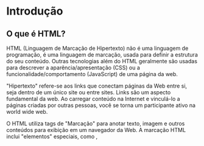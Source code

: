 # Introdução


## O que é HTML?

HTML (Linguagem de Marcação de Hipertexto) não é uma linguagem de programação, é uma linguagem de marcação, usada para definir a estrutura do seu conteúdo. Outras tecnologias além do HTML geralmente são usadas para descrever a aparência/apresentação (CSS) ou a funcionalidade/comportamento (JavaScript) de uma página da web.

"Hipertexto" refere-se aos links que conectam páginas da Web entre si, seja dentro de um único site ou entre sites. Links são um aspecto fundamental da web. Ao carregar conteúdo na Internet e vinculá-lo a páginas criadas por outras pessoas, você se torna um participante ativo na world wide web.

O HTML utiliza tags de "Marcação" para anotar texto, imagem e outros conteúdos para exibição em um navegador da Web. A marcação HTML inclui "elementos" especiais, como <head>, <title>, <body>, <header>, <footer>, <article>, <section>, <p>, <div>, <span>, <img>, <aside>, <audio>, <canvas>, <datalist>, <details>, <embed>, <nav>, <output>, <progress>, <video>, <ul>, <ol>, <li> e muitos outros.

O nome de um elemento dentro de uma tag é insensível a maiúsculas e minúsculas. Isto é, pode ser escrito em maiúsculas, minúsculas ou um mistura. Por exemplo, a tag <title> pode ser escrita como <Title>, <TITLE> ou de qualquer outra forma.

![Estrutura de uma Tag](img/estrutura-tag.png)